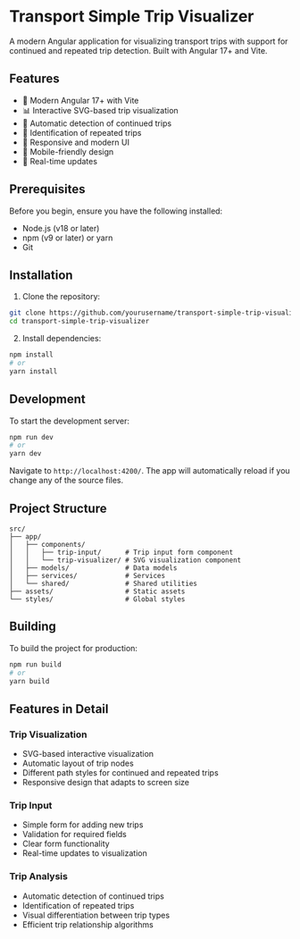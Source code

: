# Transport Simple Trip Visualizer

A modern Angular application for visualizing transport trips with support for continued and repeated trip detection. Built with Angular 17+ and Vite.

## Features

- 🚀 Modern Angular 17+ with Vite
- 📊 Interactive SVG-based trip visualization
- 🔄 Automatic detection of continued trips
- 🔁 Identification of repeated trips
- 🎨 Responsive and modern UI
- 📱 Mobile-friendly design
- 🎯 Real-time updates

## Prerequisites

Before you begin, ensure you have the following installed:
- Node.js (v18 or later)
- npm (v9 or later) or yarn
- Git

## Installation

1. Clone the repository:
```bash
git clone https://github.com/yourusername/transport-simple-trip-visualizer.git
cd transport-simple-trip-visualizer
```

2. Install dependencies:
```bash
npm install
# or
yarn install
```

## Development

To start the development server:

```bash
npm run dev
# or
yarn dev
```

Navigate to `http://localhost:4200/`. The app will automatically reload if you change any of the source files.

## Project Structure

```
src/
├── app/
│   ├── components/
│   │   ├── trip-input/      # Trip input form component
│   │   └── trip-visualizer/ # SVG visualization component
│   ├── models/              # Data models
│   ├── services/            # Services
│   └── shared/              # Shared utilities
├── assets/                  # Static assets
└── styles/                  # Global styles
```

## Building

To build the project for production:

```bash
npm run build
# or
yarn build
```

## Features in Detail

### Trip Visualization
- SVG-based interactive visualization
- Automatic layout of trip nodes
- Different path styles for continued and repeated trips
- Responsive design that adapts to screen size

### Trip Input
- Simple form for adding new trips
- Validation for required fields
- Clear form functionality
- Real-time updates to visualization

### Trip Analysis
- Automatic detection of continued trips
- Identification of repeated trips
- Visual differentiation between trip types
- Efficient trip relationship algorithms